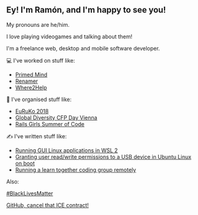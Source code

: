 ## Ey! I'm Ramón, and I'm happy to see you!

My pronouns are he/him.

I love playing videogames and talking about them!

I'm a freelance web, desktop and mobile software developer.

💻 I've worked on stuff like:

- [Primed Mind](https://primedmind.com/)
- [Renamer](https://renamer.com/)
- [Where2Help](https://where2help.wien/)

👥 I've organised stuff like:

- [EuRuKo 2018](https://euruko2018.org/)
- [Global Diversity CFP Day Vienna](https://www.globaldiversitycfpday.com/)
- [Rails Girls Summer of Code](https://railsgirlssummerofcode.com)

✍️ I've written stuff like:
<!-- BLOG-POST-LIST:START -->
- [Running GUI Linux applications in WSL 2](https://ramonh.dev/2020/09/30/wsl2-gui-apps/)
- [Granting user read/write permissions to a USB device in Ubuntu Linux on boot](https://ramonh.dev/2020/09/22/usb-device-linux-startup/)
- [Running a learn together coding group remotely](https://ramonh.dev/2020/06/13/study-group-online/)
<!-- BLOG-POST-LIST:END -->

Also:

[#BlackLivesMatter](https://blacklivesmatter.com/)

[GitHub, cancel that ICE contract!](https://github.com/drop-ice/dear-github-2.0)
